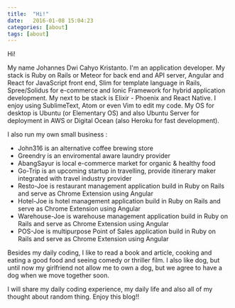 ```yaml
---
title:  "Hi!"
date:   2016-01-08 15:04:23
categories: [about]
tags: [about]
---
```

Hi!

My name Johannes Dwi Cahyo Kristanto. I'm an application developer. My stack is Ruby on Rails or Meteor for back end and API server, Angular and React for JavaScript front end, Slim for template language in Rails, Spree/Solidus for e-commerce and Ionic Framework for hybrid application development. My next to be stack is Elixir - Phoenix and React Native. I enjoy using SublimeText, Atom or even Vim to edit my code. My OS for desktop is Ubuntu (or Elementary OS) and also Ubuntu Server for deployment in AWS or Digital Ocean (also Heroku for fast development).

I also run my own small business : 

 - John316 is an alternative coffee brewing store
 - Greendry is an enviromental aware laundry provider
 - AbangSayur is local e-commerce market for organic & healthy food
 - Go-Trip is an upcoming startup in travelling, provide itinerary maker integrated with travel industry provider
 - Resto-Joe is restaurant management application build in Ruby on Rails and serve as Chrome Extension using Angular
 - Hotel-Joe is hotel management application build in Ruby on Rails and serve as Chrome Extension using Angular
 - Warehouse-Joe is warehouse management application build in Ruby on Rails and serve as Chrome Extension using Angular
 - POS-Joe is multipurpose Point of Sales application build in Ruby on Rails and serve as Chrome Extension using Angular

Besides my daily coding, I like to read a book and article, cooking and eating a good food and seeing comedy or thriller film. I also like dog, but until now my girlfriend not allow me to own a dog, but we agree to have a dog when we move together soon.

I will share my daily coding experience, my daily life and also all of my thought about random thing. Enjoy this blog!!